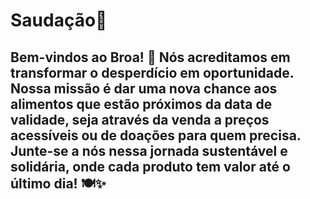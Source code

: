 <h1 align="left">Saudação👋</h1>

###

<h2 align="left">Bem-vindos ao Broa! 🌱 Nós acreditamos em transformar o desperdício em oportunidade. Nossa missão é dar uma nova chance aos alimentos que estão próximos da data de validade, seja através da venda a preços acessíveis ou de doações para quem precisa. Junte-se a nós nessa jornada sustentável e solidária, onde cada produto tem valor até o último dia! 🍽️✨</h2>

###
